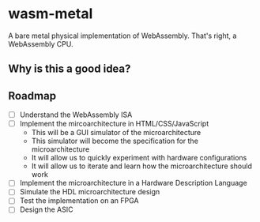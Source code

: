 # wasm-metal
A bare metal physical implementation of WebAssembly. That's right, a WebAssembly CPU.

## Why is this a good idea?

## Roadmap

- [ ] Understand the WebAssembly ISA
- [ ] Implement the mircoarchitecture in HTML/CSS/JavaScript
  * This will be a GUI simulator of the microarchitecture
  * This simulator will become the specification for the microarchitecture
  * It will allow us to quickly experiment with hardware configurations
  * It will allow us to iterate and learn how the microarchitecture should work
- [ ] Implement the microarchitecture in a Hardware Description Language
- [ ] Simulate the HDL microarchitecture design
- [ ] Test the implementation on an FPGA
- [ ] Design the ASIC
